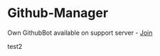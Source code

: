 # Github-Manager

Own GithubBot available on support server - [Join](https://discord.gg/HUEf6n3hsw)

test2